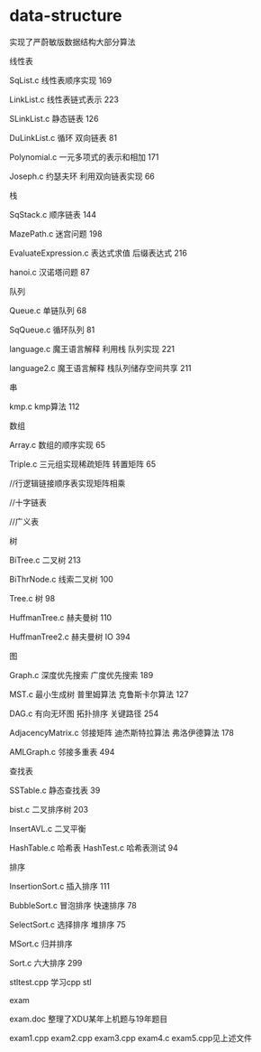 # data-structure
实现了严蔚敏版数据结构大部分算法

线性表

SqList.c 线性表顺序实现 169

LinkList.c 线性表链式表示 223

SLinkList.c 静态链表  126

DuLinkList.c 循环 双向链表 81

Polynomial.c 一元多项式的表示和相加 171

Joseph.c 约瑟夫环 利用双向链表实现 66

栈

SqStack.c 顺序链表 144

MazePath.c 迷宫问题 198

EvaluateExpression.c 表达式求值 后缀表达式 216

hanoi.c 汉诺塔问题 87

队列

Queue.c 单链队列 68

SqQueue.c 循环队列 81

language.c 魔王语言解释 利用栈 队列实现 221

language2.c 魔王语言解释 栈队列储存空间共享 211

串

kmp.c kmp算法 112

数组

Array.c 数组的顺序实现 65

Triple.c 三元组实现稀疏矩阵 转置矩阵 65

//行逻辑链接顺序表实现矩阵相乘

//十字链表

//广义表

树

BiTree.c 二叉树 213

BiThrNode.c 线索二叉树 100

Tree.c 树 98

HuffmanTree.c 赫夫曼树 110

HuffmanTree2.c 赫夫曼树 IO 394

图

Graph.c 深度优先搜索 广度优先搜索 189

MST.c 最小生成树 普里姆算法 克鲁斯卡尔算法 127

DAG.c 有向无环图 拓扑排序 关键路径 254

AdjacencyMatrix.c 邻接矩阵 迪杰斯特拉算法 弗洛伊德算法 178

AMLGraph.c 邻接多重表 494

查找表

SSTable.c 静态查找表 39

bist.c 二叉排序树 203

InsertAVL.c 二叉平衡 

HashTable.c 哈希表 HashTest.c 哈希表测试 94

排序

InsertionSort.c 插入排序 111

BubbleSort.c 冒泡排序 快速排序 78

SelectSort.c 选择排序 堆排序 75

MSort.c 归并排序

Sort.c 六大排序 299

stltest.cpp 学习cpp stl

exam

exam.doc 整理了XDU某年上机题与19年题目

exam1.cpp exam2.cpp exam3.cpp exam4.c exam5.cpp见上述文件